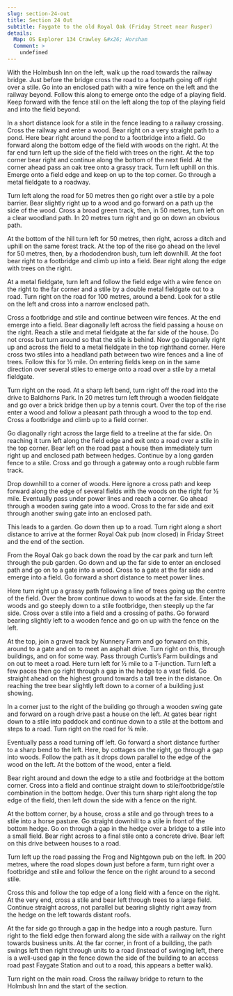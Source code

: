 ```yaml
---
slug: section-24-out
title: Section 24 Out
subtitle: Faygate to the old Royal Oak (Friday Street near Rusper)
details:
  Map: OS Explorer 134 Crawley &#x26; Horsham
  Comment: >
    undefined
---
```

With the Holmbush Inn on the left, walk up the road towards the railway bridge. Just before the bridge cross the road to a footpath going off right over a stile. Go into an enclosed path with a wire fence on the left and the railway beyond. Follow this along to emerge onto the edge of a playing field. Keep forward with the fence still on the left along the top of the playing field and into the field beyond.

In a short distance look for a stile in the fence leading to a railway crossing. Cross the railway and enter a wood. Bear right on a very straight path to a pond. Here bear right around the pond to a footbridge into a field. Go forward along the bottom edge of the field with woods on the right. At the far end turn left up the side of the field with trees on the right. At the top corner bear right and continue along the bottom of the next field. At the corner ahead pass an oak tree onto a grassy track. Turn left uphill on this. Emerge onto a field edge and keep on up to the top corner. Go through a metal fieldgate to a roadway.

Turn left along the road for 50 metres then go right over a stile by a pole barrier. Bear slightly right up to a wood and go forward on a path up the side of the wood. Cross a broad green track, then, in 50 metres, turn left on a clear woodland path. In 20 metres turn right and go on down an obvious path.

At the bottom of the hill turn left for 50 metres, then right, across a ditch and uphill on the same forest track. At the top of the rise go ahead on the level for 50 metres, then, by a rhododendron bush, turn left downhill. At the foot bear right to a footbridge and climb up into a field. Bear right along the edge with trees on the right.

At a metal fieldgate, turn left and follow the field edge with a wire fence on the right to the far corner and a stile by a double metal fieldgate out to a road. Turn right on the road for 100 metres, around a bend. Look for a stile on the left and cross into a narrow enclosed path.

Cross a footbridge and stile and continue between wire fences. At the end emerge into a field. Bear diagonally left across the field passing a house on the right. Reach a stile and metal fieldgate at the far side of the house. Do not cross but turn around so that the stile is behind. Now go diagonally right up and across the field to a metal fieldgate in the top righthand corner. Here cross two stiles into a headland path between two wire fences and a line of trees. Follow this for ½ mile. On entering fields keep on in the same direction over several stiles to emerge onto a road over a stile by a metal fieldgate.

Turn right on the road. At a sharp left bend, turn right off the road into the drive to Baldhorns Park. In 20 metres turn left through a wooden fieldgate and go over a brick bridge then up by a tennis court. Over the top of the rise enter a wood and follow a pleasant path through a wood to the top end. Cross a footbridge and climb up to a field corner.

Go diagonally right across the large field to a treeline at the far side. On reaching it turn left along the field edge and exit onto a road over a stile in the top corner. Bear left on the road past a house then immediately turn right up and enclosed path between hedges. Continue by a long garden fence to a stile. Cross and go through a gateway onto a rough rubble farm track.

Drop downhill to a corner of woods. Here ignore a cross path and keep forward along the edge of several fields with the woods on the right for ½ mile. Eventually pass under power lines and reach a corner. Go ahead through a wooden swing gate into a wood. Cross to the far side and exit through another swing gate into an enclosed path.

This leads to a garden. Go down then up to a road. Turn right along a short distance to arrive at the former Royal Oak pub (now closed) in Friday Street and the end of the section.

From the Royal Oak go back down the road by the car park and turn left through the pub garden. Go down and up the far side to enter an enclosed path and go on to a gate into a wood. Cross to a gate at the far side and emerge into a field. Go forward a short distance to meet power lines.

Here turn right up a grassy path following a line of trees going up the centre of the field. Over the brow continue down to woods at the far side. Enter the woods and go steeply down to a stile footbridge, then steeply up the far side. Cross over a stile into a field and a crossing of paths. Go forward bearing slightly left to a wooden fence and go on up with the fence on the left.

At the top, join a gravel track by Nunnery Farm and go forward on this, around to a gate and on to meet an asphalt drive. Turn right on this, through buildings, and on for some way. Pass through Curtis’s Farm buildings and on out to meet a road. Here turn left for ½ mile to a T-junction. Turn left a few paces then go right through a gap in the hedge to a vast field. Go straight ahead on the highest ground towards a tall tree in the distance. On reaching the tree bear slightly left down to a corner of a building just showing.

In a corner just to the right of the building go through a wooden swing gate and forward on a rough drive past a house on the left. At gates bear right down to a stile into paddock and continue down to a stile at the bottom and steps to a road. Turn right on the road for ¾ mile.

Eventually pass a road turning off left. Go forward a short distance further to a sharp bend to the left. Here, by cottages on the right, go through a gap into woods. Follow the path as it drops down parallel to the edge of the wood on the left. At the bottom of the wood, enter a field.

Bear right around and down the edge to a stile and footbridge at the bottom corner. Cross into a field and continue straight down to stile/footbridge/stile combination in the bottom hedge. Over this turn sharp right along the top edge of the field, then left down the side with a fence on the right.

At the bottom corner, by a house, cross a stile and go through trees to a stile into a horse pasture. Go straight downhill to a stile in front of the bottom hedge. Go on through a gap in the hedge over a bridge to a stile into a small field. Bear right across to a final stile onto a concrete drive. Bear left on this drive between houses to a road.

Turn left up the road passing the Frog and Nightgown pub on the left. In 200 metres, where the road slopes down just before a farm, turn right over a footbridge and stile and follow the fence on the right around to a second stile.

Cross this and follow the top edge of a long field with a fence on the right. At the very end, cross a stile and bear left through trees to a large field. Continue straight across, not parallel but bearing slightly right away from the hedge on the left towards distant roofs.

At the far side go through a gap in the hedge into a rough pasture. Turn right to the field edge then forward along the side with a railway on the right towards business units. At the far corner, in front of a building, the path swings left then right through units to a road (instead of swinging left, there is a well-used gap in the fence down the side of the building to an access road past Faygate Station and out to a road, this appears a better walk).

Turn right on the main road. Cross the railway bridge to return to the Holmbush Inn and the start of the section.

